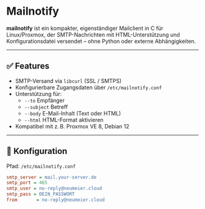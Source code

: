 # Mailnotify

**mailnotify** ist ein kompakter, eigenständiger Mailclient in C für Linux/Proxmox, der SMTP-Nachrichten mit HTML-Unterstützung und Konfigurationsdatei versendet – ohne Python oder externe Abhängigkeiten.

---

## ✅ Features

- SMTP-Versand via `libcurl` (SSL / SMTPS)
- Konfigurierbare Zugangsdaten über `/etc/mailnotify.conf`
- Unterstützung für:
  - `--to` Empfänger
  - `--subject` Betreff
  - `--body` E-Mail-Inhalt (Text oder HTML)
  - `--html` HTML-Format aktivieren
- Kompatibel mit z. B. Proxmox VE 8, Debian 12

---

## 🔧 Konfiguration

Pfad: `/etc/mailnotify.conf`

```ini
smtp_server = mail.your-server.de
smtp_port = 465
smtp_user = no-reply@neumeier.cloud
smtp_pass = DEIN_PASSWORT
from       = no-reply@neumeier.cloud
